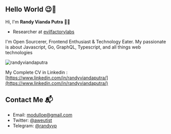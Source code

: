 ## Hello World 😉👋 ##
Hi, I'm **Randy Vianda Putra** 👨‍💻 

+ Researcher at [evilfactorylabs](https://evilfactorylabs.org/) 

I'm Open Sourcerer, Frontend Enthusiast & Technology Eater. My passionate is about Javascript, Go, GraphQL, Typescript, and all things web technologies

<p><img src="https://github-readme-stats.vercel.app/api?username=randyviandaputra&show_icons=true&theme=nightowl&locale=en" alt="randyviandaputra" /></p>


My Complete CV in Linkedin : [https://www.linkedin.com/in/randyviandaputra/](https://www.linkedin.com/in/randyviandaputra/)


## Contact Me 📬 ##
- Email: modulloe@gmail.com
- Twitter: [@aweutist](https://twitter.com/aweutist)
- Telegram: [@randyvp](https://t.me/randyvp)

